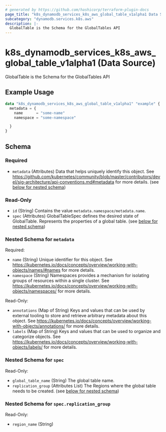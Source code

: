 ```yaml
---
# generated by https://github.com/hashicorp/terraform-plugin-docs
page_title: "k8s_dynamodb_services_k8s_aws_global_table_v1alpha1 Data Source - terraform-provider-k8s"
subcategory: "dynamodb.services.k8s.aws"
description: |-
  GlobalTable is the Schema for the GlobalTables API
---
```


# k8s_dynamodb_services_k8s_aws_global_table_v1alpha1 (Data Source)

GlobalTable is the Schema for the GlobalTables API

## Example Usage

```terraform
data "k8s_dynamodb_services_k8s_aws_global_table_v1alpha1" "example" {
  metadata = {
    name      = "some-name"
    namespace = "some-namespace"

  }
}
```

<!-- schema generated by tfplugindocs -->
## Schema

### Required

- `metadata` (Attributes) Data that helps uniquely identify this object. See https://github.com/kubernetes/community/blob/master/contributors/devel/sig-architecture/api-conventions.md#metadata for more details. (see [below for nested schema](#nestedatt--metadata))

### Read-Only

- `id` (String) Contains the value `metadata.namespace/metadata.name`.
- `spec` (Attributes) GlobalTableSpec defines the desired state of GlobalTable.  Represents the properties of a global table. (see [below for nested schema](#nestedatt--spec))

<a id="nestedatt--metadata"></a>
### Nested Schema for `metadata`

Required:

- `name` (String) Unique identifier for this object. See https://kubernetes.io/docs/concepts/overview/working-with-objects/names/#names for more details.
- `namespace` (String) Namespaces provides a mechanism for isolating groups of resources within a single cluster. See https://kubernetes.io/docs/concepts/overview/working-with-objects/namespaces/ for more details.

Read-Only:

- `annotations` (Map of String) Keys and values that can be used by external tooling to store and retrieve arbitrary metadata about this object. See https://kubernetes.io/docs/concepts/overview/working-with-objects/annotations/ for more details.
- `labels` (Map of String) Keys and values that can be used to organize and categorize objects. See https://kubernetes.io/docs/concepts/overview/working-with-objects/labels/ for more details.


<a id="nestedatt--spec"></a>
### Nested Schema for `spec`

Read-Only:

- `global_table_name` (String) The global table name.
- `replication_group` (Attributes List) The Regions where the global table needs to be created. (see [below for nested schema](#nestedatt--spec--replication_group))

<a id="nestedatt--spec--replication_group"></a>
### Nested Schema for `spec.replication_group`

Read-Only:

- `region_name` (String)
